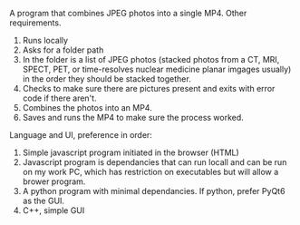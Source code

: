 A program that combines JPEG photos into a single MP4. Other requirements.
1. Runs locally
2. Asks for a folder path
3. In the folder is a list of JPEG photos (stacked photos from a CT, MRI, SPECT, PET, or time-resolves nuclear medicine planar imgages usually) in the order they should be stacked together.
4. Checks to make sure there are pictures present and exits with error code if there aren't.
5. Combines the photos into an MP4.
7. Saves and runs the MP4 to make sure the process worked.

Language and UI, preference in order:
1. Simple javascript program initiated in the browser (HTML)
2. Javascript program is dependancies that can run locall and can be run on my work PC, which has restriction on executables but will allow a brower program.
3. A python program with minimal dependancies. If python, prefer PyQt6 as the GUI.
4. C++, simple GUI
